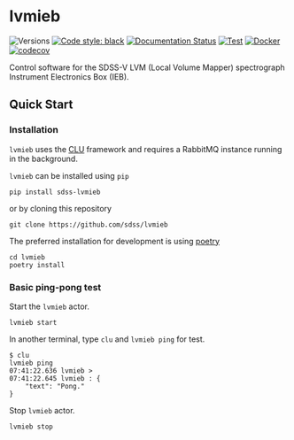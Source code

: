 # lvmieb

![Versions](https://img.shields.io/badge/python->3.8-blue)
[![Code style: black](https://img.shields.io/badge/code%20style-black-000000.svg)](https://github.com/psf/black)
[![Documentation Status](https://readthedocs.org/projects/lvmieb/badge/?version=latest)](https://lvmieb.readthedocs.io/en/latest/?badge=latest)
[![Test](https://github.com/sdss/lvmieb/actions/workflows/test.yml/badge.svg)](https://github.com/sdss/lvmieb/actions/workflows/test.yml)
[![Docker](https://github.com/sdss/lvmieb/actions/workflows/docker.yml/badge.svg)](https://github.com/sdss/lvmieb/actions/workflows/docker.yml)
[![codecov](https://codecov.io/gh/sdss/lvmieb/branch/main/graph/badge.svg?token=IyQglaQYSF)](https://codecov.io/gh/sdss/lvmieb)

Control software for the SDSS-V LVM (Local Volume Mapper) spectrograph Instrument Electronics Box (IEB).

## Quick Start

### Installation

`lvmieb` uses the [CLU](https://clu.readthedocs.io/en/latest/) framework and requires a RabbitMQ instance running in the background.

`lvmieb` can be installed using `pip`

```console
pip install sdss-lvmieb
```

or by cloning this repository

```console
git clone https://github.com/sdss/lvmieb
```

The preferred installation for development is using [poetry](https://python-poetry.org/)

```console
cd lvmieb
poetry install
```


### Basic ping-pong test

Start the `lvmieb` actor.

```console
lvmieb start
```

In another terminal, type `clu` and `lvmieb ping` for test.

```console
$ clu
lvmieb ping
07:41:22.636 lvmieb >
07:41:22.645 lvmieb : {
    "text": "Pong."
}
```

Stop `lvmieb` actor.

```console
lvmieb stop
```
